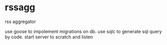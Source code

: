 # rssagg
rss aggregator

use goose to impolement migrations on db. 
use sqlc to generate sql query by code. 
start server to scratch and listen   
